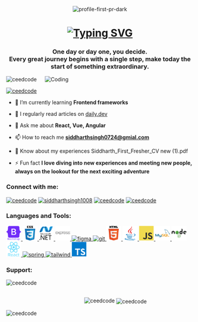 <p align="center"> 
<img src="https://t3.ftcdn.net/jpg/07/86/81/54/240_F_786815489_nKig0QxnZHAIb8B4V1YstfBqE9IGfs6C.jpg" alt="profile-first-pr-dark" />
</p>

<h1 align="center"><a href="https://git.io/typing-svg"><img src="https://readme-typing-svg.demolab.com?font=Fira+Code&pause=1000&width=435&lines=Hi+%F0%9F%91%8B%2C+I`m+Siddharth+Singh" alt="Typing SVG" /></a></h1>
<h3 align="center">One day or day one, you decide.<br> Every great journey begins with a single step, make today the start of something extraordinary.</h3>
<img align="right" alt="Coding" width="400" src="https://media.tenor.com/rePDfDWO3XoAAAAd/hacking.gif">

<p align="left"> <img src="https://komarev.com/ghpvc/?username=ceedcode&label=Profile%20views&color=0e75b6&style=flat" alt="ceedcode" /> </p>

<p align="left"> <a href="https://twitter.com/ceedcode" target="blank"><img src="https://img.shields.io/twitter/follow/ceedcode?logo=twitter&style=for-the-badge" alt="ceedcode" /></a> </p>

- 🌱 I’m currently learning **Frontend frameworks**

- 📝 I regularly read articles on [daily.dev](https://app.daily.dev)

- 💬 Ask me about **React, Vue, Angular**

- 📫 How to reach me **siddharthsingh0724@gmial.com**

- 📄 Know about my experiences Siddharth_First_Fresher_CV new (1).pdf
- ⚡ Fun fact **I love diving into new experiences and meeting new people, always on the lookout for the next exciting adventure**

<h3 align="left">Connect with me:</h3>
<p align="left">
<a href="https://twitter.com/ceedcode" target="blank"><img align="center" src="https://raw.githubusercontent.com/rahuldkjain/github-profile-readme-generator/master/src/images/icons/Social/twitter.svg" alt="ceedcode" height="30" width="40" /></a>
<a href="https://linkedin.com/in/siddharthsingh1008" target="blank"><img align="center" src="https://raw.githubusercontent.com/rahuldkjain/github-profile-readme-generator/master/src/images/icons/Social/linked-in-alt.svg" alt="siddharthsingh1008" height="30" width="40" /></a>
<a href="https://instagram.com/ceedcode" target="blank"><img align="center" src="https://raw.githubusercontent.com/rahuldkjain/github-profile-readme-generator/master/src/images/icons/Social/instagram.svg" alt="ceedcode" height="30" width="40" /></a>
<a href="https://www.youtube.com/c/ceedcode" target="blank"><img align="center" src="https://raw.githubusercontent.com/rahuldkjain/github-profile-readme-generator/master/src/images/icons/Social/youtube.svg" alt="ceedcode" height="30" width="40" /></a>
</p>

<h3 align="left">Languages and Tools:</h3>
<p align="left"> <a href="https://getbootstrap.com" target="_blank" rel="noreferrer"> <img src="https://raw.githubusercontent.com/devicons/devicon/master/icons/bootstrap/bootstrap-plain-wordmark.svg" alt="bootstrap" width="40" height="40"/> </a> <a href="https://www.w3schools.com/css/" target="_blank" rel="noreferrer"> <img src="https://raw.githubusercontent.com/devicons/devicon/master/icons/css3/css3-original-wordmark.svg" alt="css3" width="40" height="40"/> </a> <a href="https://dotnet.microsoft.com/" target="_blank" rel="noreferrer"> <img src="https://raw.githubusercontent.com/devicons/devicon/master/icons/dot-net/dot-net-original-wordmark.svg" alt="dotnet" width="40" height="40"/> </a> <a href="https://expressjs.com" target="_blank" rel="noreferrer"> <img src="https://raw.githubusercontent.com/devicons/devicon/master/icons/express/express-original-wordmark.svg" alt="express" width="40" height="40"/> </a> <a href="https://www.figma.com/" target="_blank" rel="noreferrer"> <img src="https://www.vectorlogo.zone/logos/figma/figma-icon.svg" alt="figma" width="40" height="40"/> </a> <a href="https://git-scm.com/" target="_blank" rel="noreferrer"> <img src="https://www.vectorlogo.zone/logos/git-scm/git-scm-icon.svg" alt="git" width="40" height="40"/> </a> <a href="https://www.w3.org/html/" target="_blank" rel="noreferrer"> <img src="https://raw.githubusercontent.com/devicons/devicon/master/icons/html5/html5-original-wordmark.svg" alt="html5" width="40" height="40"/> </a> <a href="https://www.java.com" target="_blank" rel="noreferrer"> <img src="https://raw.githubusercontent.com/devicons/devicon/master/icons/java/java-original.svg" alt="java" width="40" height="40"/> </a> <a href="https://developer.mozilla.org/en-US/docs/Web/JavaScript" target="_blank" rel="noreferrer"> <img src="https://raw.githubusercontent.com/devicons/devicon/master/icons/javascript/javascript-original.svg" alt="javascript" width="40" height="40"/> </a> <a href="https://www.mysql.com/" target="_blank" rel="noreferrer"> <img src="https://raw.githubusercontent.com/devicons/devicon/master/icons/mysql/mysql-original-wordmark.svg" alt="mysql" width="40" height="40"/> </a> <a href="https://nodejs.org" target="_blank" rel="noreferrer"> <img src="https://raw.githubusercontent.com/devicons/devicon/master/icons/nodejs/nodejs-original-wordmark.svg" alt="nodejs" width="40" height="40"/> </a> <a href="https://reactjs.org/" target="_blank" rel="noreferrer"> <img src="https://raw.githubusercontent.com/devicons/devicon/master/icons/react/react-original-wordmark.svg" alt="react" width="40" height="40"/> </a> <a href="https://spring.io/" target="_blank" rel="noreferrer"> <img src="https://www.vectorlogo.zone/logos/springio/springio-icon.svg" alt="spring" width="40" height="40"/> </a> <a href="https://tailwindcss.com/" target="_blank" rel="noreferrer"> <img src="https://www.vectorlogo.zone/logos/tailwindcss/tailwindcss-icon.svg" alt="tailwind" width="40" height="40"/> </a> <a href="https://www.typescriptlang.org/" target="_blank" rel="noreferrer"> <img src="https://raw.githubusercontent.com/devicons/devicon/master/icons/typescript/typescript-original.svg" alt="typescript" width="40" height="40"/> </a> </p>

<h3 align="left">Support:</h3>
<p><a href="https://www.buymeacoffee.com/ceedcode"> <img align="left" src="https://cdn.buymeacoffee.com/buttons/v2/default-yellow.png" height="50" width="210" alt="ceedcode" /></a></p><br><br>

<p><img align="left" src="https://github-readme-stats.vercel.app/api/top-langs?username=ceedcode&show_icons=true&locale=en&layout=compact" alt="ceedcode" /></p>

<p>&nbsp;<img align="center" src="https://github-readme-stats.vercel.app/api?username=ceedcode&show_icons=true&locale=en" alt="ceedcode" /></p>

<p><img align="center" src="https://github-readme-streak-stats.herokuapp.com/?user=ceedcode&" alt="ceedcode" /></p>
